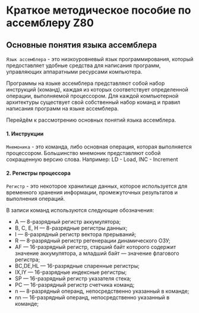 # Краткое методическое пособие по ассемблеру Z80

## Основные понятия языка ассемблера

`Язык ассемблера` - это низкоуровневый язык программирования, который предоставляет удобные средства для написания программ, управляющих аппаратными ресурсами компьютера.

Программы на языке ассемблера представляют собой набор инструкций (команд), каждая из которых соответствует определенной операции, выполняемой процессором. Для каждой компьютерной архитектуры существует свой собственный набор команд и правил написания программ на языке ассемблера.

Перейдём к рассмотрению основных понятий языка ассемблера.

#### 1. Инструкции

`Мнемоника` - это команда, либо основная операция, которая выполняется процессором. Большинство мнемоник представляют собой сокращенную версию слова. Например: LD - Load, INC - Increment

#### 2. Регистры процессора

`Регистр` - это некоторое хранилище данных, которое используется для временного хранения информации, промежуточных результатов и выполнения операций.

В записи команд используются следующие обозначения:
- А — 8-разрядный регистр аккумулятора;
- В, С, Е, Н — 8-разрядные регистры данных;
- I — 8-разрядный регистр вектора прерываний;
- R — 8-разрядный регистр регенерации динамического ОЗУ;
- AF — 16-разрядный регистр, старший байт которого содержит значение аккумулятора, а младший байт — значение флагового регистра;
- ВС,DE,HL — 16-разрядные спаренные регистры;
- IX,IY — 16-разрядные индексные регистры;
- SP — 16-разрядный регистр указателя стека;
- PC — 16-разрядный регистр счетчика команд;
- n — 8-разрядный операнд, непосредственно указанный в команде;
- nn — 16-разрядный операнд, непосредственно указанный в команде;
